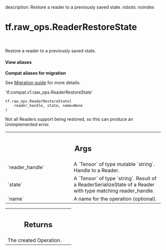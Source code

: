 description: Restore a reader to a previously saved state.
robots: noindex

# tf.raw_ops.ReaderRestoreState

<!-- Insert buttons and diff -->

<table class="tfo-notebook-buttons tfo-api nocontent" align="left">

</table>



Restore a reader to a previously saved state.


<section class="expandable">
  <h4 class="showalways">View aliases</h4>
  <p>
<b>Compat aliases for migration</b>
<p>See
<a href="https://www.tensorflow.org/guide/migrate">Migration guide</a> for
more details.</p>
<p>`tf.compat.v1.raw_ops.ReaderRestoreState`</p>
</p>
</section>

<pre class="devsite-click-to-copy prettyprint lang-py tfo-signature-link">
<code>tf.raw_ops.ReaderRestoreState(
    reader_handle, state, name=None
)
</code></pre>



<!-- Placeholder for "Used in" -->

Not all Readers support being restored, so this can produce an
Unimplemented error.

<!-- Tabular view -->
 <table class="responsive fixed orange">
<colgroup><col width="214px"><col></colgroup>
<tr><th colspan="2"><h2 class="add-link">Args</h2></th></tr>

<tr>
<td>
`reader_handle`<a id="reader_handle"></a>
</td>
<td>
A `Tensor` of type mutable `string`. Handle to a Reader.
</td>
</tr><tr>
<td>
`state`<a id="state"></a>
</td>
<td>
A `Tensor` of type `string`.
Result of a ReaderSerializeState of a Reader with type
matching reader_handle.
</td>
</tr><tr>
<td>
`name`<a id="name"></a>
</td>
<td>
A name for the operation (optional).
</td>
</tr>
</table>



<!-- Tabular view -->
 <table class="responsive fixed orange">
<colgroup><col width="214px"><col></colgroup>
<tr><th colspan="2"><h2 class="add-link">Returns</h2></th></tr>
<tr class="alt">
<td colspan="2">
The created Operation.
</td>
</tr>

</table>


